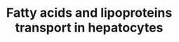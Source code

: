 ---
annotations:
- id: CL:0019029
  parent: native cell
  type: Cell Type Ontology
  value: centrilobular region hepatocyte
- id: PW:0000002
  parent: classic metabolic pathway
  type: Pathway Ontology
  value: classic metabolic pathway
- id: CL:0000182
  parent: native cell
  type: Cell Type Ontology
  value: hepatocyte
authors:
- LLadeira
- Mkutmon
- Egonw
- DeSl
- Jmillanacosta
- Eweitz
citedin: ''
communities: []
description: This model was constructed integrating the Fatty acid transporters (Homo
  sapiens) metapathway (WP5061), the Cholesterol metabolism (Homo sapiens) (WP5304)
  and the KEGG Cholesterol metabolism pathway (map04979) as well as information from
  the literature.
last-edited: 2024-09-30
ndex: null
organisms:
- Homo sapiens
redirect_from:
- /index.php/Pathway:WP5323
- /instance/WP5323
- /instance/WP5323_r135566
revision: r135566
schema-jsonld:
- '@context': https://schema.org/
  '@id': https://wikipathways.github.io/pathways/WP5323.html
  '@type': Dataset
  creator:
    '@type': Organization
    name: WikiPathways
  description: This model was constructed integrating the Fatty acid transporters
    (Homo sapiens) metapathway (WP5061), the Cholesterol metabolism (Homo sapiens)
    (WP5304) and the KEGG Cholesterol metabolism pathway (map04979) as well as information
    from the literature.
  keywords:
  - ABCA1
  - ACSL1
  - ACSL3
  - ACSL4
  - ACSL5
  - ACSL6
  - APOA1
  - APOA2
  - APOA4
  - APOB
  - APOC1
  - APOC2
  - APOC3
  - APOE
  - CD36
  - Cholesterol
  - Cholesterol ester
  - CoA
  - DBI
  - FABP1
  - FABP2
  - FABP3
  - FABP4
  - FABP5
  - Fatty acyl-CoA
  - LCAT
  - LDLR
  - LDLRAP1
  - LIPA
  - LPA
  - LRP1
  - LRPAP1
  - Long-chain fatty acid
  - MTTP
  - MYLIP
  - NPC1
  - NPC2
  - OSBPL5
  - PCSK9
  - Phospholipid
  - Phospholipids
  - SCARB1
  - SLC27A1
  - SLC27A2
  - SLC27A3
  - SLC27A4
  - SLC27A5
  - SOAT1
  - SOAT2
  - SORT1
  - STAR
  - STARD3
  - TSPO
  - Triacylglycerol
  - VAPA
  - VDAC1
  license: CC0
  name: Fatty acids and lipoproteins transport in hepatocytes
seo: CreativeWork
title: Fatty acids and lipoproteins transport in hepatocytes
wpid: WP5323
---
